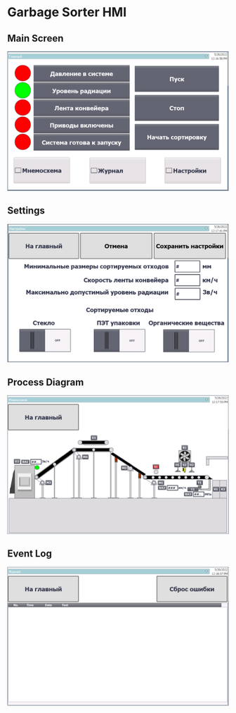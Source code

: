 # Garbage Sorter HMI

## Main Screen
![Alt text](https://raw.githubusercontent.com/vovingyd/Programs-for-simulation/main/HMI%20Screens/Garbage%20Sorter%20HMI/1.PNG "a title")

## Settings
![Alt text](https://raw.githubusercontent.com/vovingyd/Programs-for-simulation/main/HMI%20Screens/Garbage%20Sorter%20HMI/2.PNG "a title")

## Process Diagram
![Alt text](https://raw.githubusercontent.com/vovingyd/Programs-for-simulation/main/HMI%20Screens/Garbage%20Sorter%20HMI/3.PNG "a title")

## Event Log
![Alt text](https://raw.githubusercontent.com/vovingyd/Programs-for-simulation/main/HMI%20Screens/Garbage%20Sorter%20HMI/4.PNG "a title")
